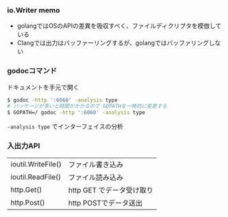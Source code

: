 ### io.Writer memo

- golangではOSのAPIの差異を吸収すべく、ファイルディクリプタを模倣している
- Clangでは出力はバッファーリングするが、golangではバッファリングしない


### godocコマンド

ドキュメントを手元で開く

```sh
$ godoc -http ':6060' -analysis type
# パッケージが多いと時間がかかるので GOPATHを一時的に変更する
$ GOPATH=/ godoc -http ':6060' -analysis type
```

`-analysis type` でインターフェイスの分析

### 入出力API

| | |
--- | ---
ioutil.WriteFile() | ファイル書き込み
ioutil.ReadFile() | ファイル読み込み
http.Get() | http GET でデータ受け取り
http.Post() | http POSTでデータ送出
